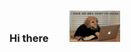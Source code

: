 ### Hi there <img src="https://raw.githubusercontent.com/andreab1997/andreab1997/master/assets/spacer.png" width="30"/><img src="https://raw.githubusercontent.com/andreab1997/andreab1997/master/assets/logo.gif" height="50"/>

<!--
**andreab1997/andreab1997** is a ✨ _special_ ✨ repository because its `README.md` (this file) appears on your GitHub profile.

Here are some ideas to get you started:

- 🔭 I’m currently working on ...
- 🌱 I’m currently learning ...
- 👯 I’m looking to collaborate on ...
- 🤔 I’m looking for help with ...
- 💬 Ask me about ...
- 📫 How to reach me: ...
- 😄 Pronouns: ...
- ⚡ Fun fact: ...
-->
